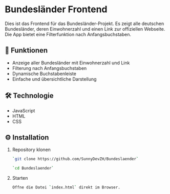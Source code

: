 # Bundesländer Frontend

Dies ist das Frontend für das Bundesländer-Projekt. Es zeigt alle deutschen Bundesländer, deren Einwohnerzahl und einen Link zur offiziellen Webseite. Die App bietet eine Filterfunktion nach Anfangsbuchstaben.

## 🚀 Funktionen

- Anzeige aller Bundesländer mit Einwohnerzahl und Link
- Filterung nach Anfangsbuchstaben
- Dynamische Buchstabenleiste
- Einfache und übersichtliche Darstellung

## 🛠️ Technologie

- JavaScript
- HTML
- CSS

## ⚙️ Installation

1. Repository klonen  
    ```bash
   `git clone https://github.com/SunnyDevZH/Bundeslaender`  
   ```
   ```bash
   `cd Bundeslaender`
   ```
   
2. Starten  
    ```bash
   Öffne die Datei `index.html` direkt im Browser.
   ```

